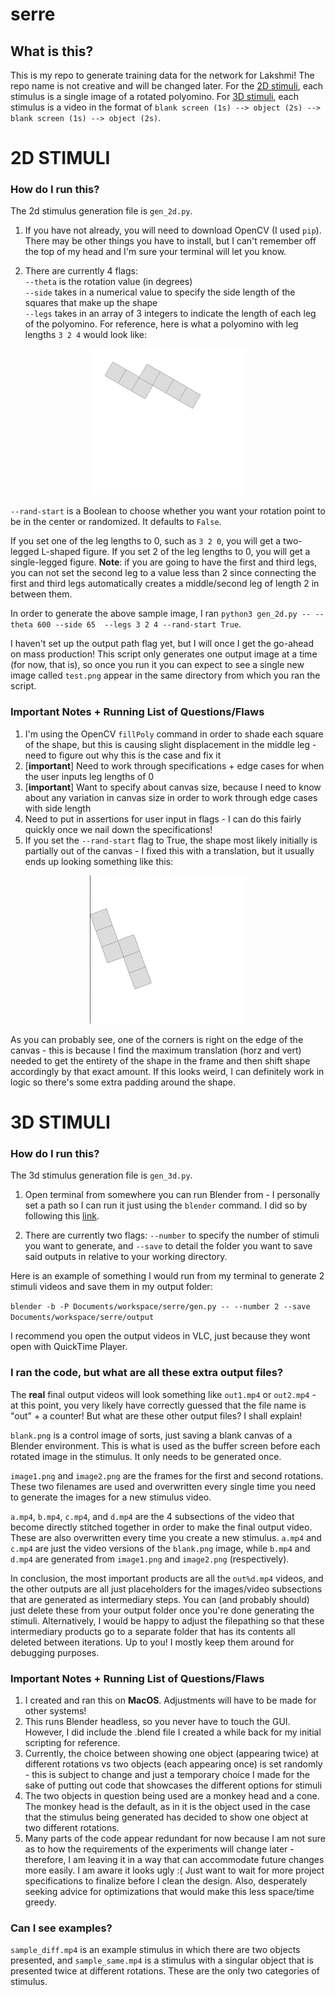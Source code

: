 # serre

## What is this?
This is my repo to generate training data for the network for Lakshmi! The repo name is not creative and will be changed later. For the [2D stimuli](#2D-section), each stimulus is a single image of a rotated polyomino. For [3D stimuli](#3D-section), each stimulus is a video in the format of `blank screen (1s) --> object (2s) --> blank screen (1s) --> object (2s)`.

# 2D STIMULI

### How do I run this?
The 2d stimulus generation file is `gen_2d.py`.

1) If you have not already, you will need to download OpenCV (I used `pip`). There may be other things you have to install, but I can't remember off the top of my head and I'm sure your terminal will let you know.

2) There are currently 4 flags:    
`--theta` is the rotation value (in degrees)   
`--side` takes in a numerical value to specify the side length of the squares that make up the shape    
`--legs` takes in an array of 3 integers to indicate the length of each leg of the polyomino. For reference, here is what a polyomino with leg lengths `3 2 4` would look like:
<p align="center">
  <img src="sample_2d_primary.png" width="250">
</p>

`--rand-start` is a Boolean to choose whether you want your rotation point to be in the center or randomized. It defaults to `False`.   

If you set one of the leg lengths to 0, such as `3 2 0`, you will get a two-legged L-shaped figure. If you set 2 of the leg lengths to 0, you will get a single-legged figure. **Note**: if you are going to have the first and third legs, you can not set the second leg to a value less than 2 since connecting the first and third legs automatically creates a middle/second leg of length 2 in between them.

In order to generate the above sample image, I ran `python3 gen_2d.py -- --theta 600 --side 65  --legs 3 2 4 --rand-start True`.

I haven't set up the output path flag yet, but I will once I get the go-ahead on mass production! This script only generates one output image at a time (for now, that is), so once you run it you can expect to see a single new image called `test.png` appear in the same directory from which you ran the script.

### Important Notes + Running List of Questions/Flaws
1) I'm using the OpenCV `fillPoly` command in order to shade each square of the shape, but this is causing slight displacement in the middle leg - need to figure out why this is the case and fix it
2) [**important**] Need to work through specifications + edge cases for when the user inputs leg lengths of 0 
3) [**important**] Want to specify about canvas size, because I need to know about any variation in canvas size in order to work through edge cases with side length
4) Need to put in assertions for user input in flags - I can do this fairly quickly once we nail down the specifications!
5) If you set the `--rand-start` flag to True, the shape most likely initially is partially out of the canvas - I fixed this with a translation, but it usually ends up looking something like this:

<p align="center">
  <img src="sample_2d_rand.png" width="250">
</p>

As you can probably see, one of the corners is right on the edge of the canvas - this is because I find the maximum translation (horz and vert) needed to get the entirety of the shape in the frame and then shift shape accordingly by that exact amount. If this looks weird, I can definitely work in logic so there's some extra padding around the shape.


# 3D STIMULI 

### How do I run this?

The 3d stimulus generation file is `gen_3d.py`.

1) Open terminal from somewhere you can run Blender from - I personally set a path so I can run it just using the `blender` command. I did so by following this [link](https://docs.blender.org/manual/en/latest/advanced/command_line/launch/macos.html).

2) There are currently two flags: `--number` to specify the number of stimuli you want to generate, and `--save` to detail the folder you want to save said outputs in relative to your working directory.

Here is an example of something I would run from my terminal to generate 2 stimuli videos and save them in my output folder:

`blender -b -P Documents/workspace/serre/gen.py -- --number 2 --save Documents/workspace/serre/output`

I recommend you open the output videos in VLC, just because they wont open with QuickTime Player.

### I ran the code, but what are all these extra output files?
The **real** final output videos will look something like `out1.mp4` or `out2.mp4` - at this point, you very likely have correctly guessed that the file name is "out" + a counter! But what are these other output files? I shall explain!

`blank.png` is a control image of sorts, just saving a blank canvas of a Blender environment. This is what is used as the buffer screen before each rotated image in the stimulus. It only needs to be generated once.

`image1.png` and `image2.png` are the frames for the first and second rotations. These two filenames are used and overwritten every single time you need to generate the images for a new stimulus video.

`a.mp4`, `b.mp4`, `c.mp4`, and `d.mp4` are the 4 subsections of the video that become directly stitched together in order to make the final output video. These are also overwritten every time you create a new stimulus. `a.mp4` and `c.mp4` are just the video versions of the `blank.png` image, while `b.mp4` and `d.mp4` are generated from `image1.png` and `image2.png` (respectively). 

In conclusion, the most important products are all the `out%d.mp4` videos, and the other outputs are all just placeholders for the images/video subsections that are generated as intermediary steps. You can (and probably should) just delete these from your output folder once you're done generating the stimuli. Alternatively, I would be happy to adjust the filepathing so that these intermediary products go to a separate folder that has its contents all deleted between iterations. Up to you! I mostly keep them around for debugging purposes.

### Important Notes + Running List of Questions/Flaws
1) I created and ran this on **MacOS**. Adjustments will have to be made for other systems!
2) This runs Blender headless, so you never have to touch the GUI. However, I did include the .blend file I created a while back for my initial scripting for reference.
3) Currently, the choice between showing one object (appearing twice) at different rotations vs two objects (each appearing once) is set randomly - this is subject to change and just a temporary choice I made for the sake of putting out code that showcases the different options for stimuli
4) The two objects in question being used are a monkey head and a cone. The monkey head is the default, as in it is the object used in the case that the stimulus being generated has decided to show one object at two different rotations.
5) Many parts of the code appear redundant for now because I am not sure as to how the requirements of the experiments will change later - therefore, I am leaving it in a way that can accommodate future changes more easily. I am aware it looks ugly :( Just want to wait for more project specifications to finalize before I clean the design. Also, desperately seeking advice for optimizations that would make this less space/time greedy.

### Can I see examples?
`sample_diff.mp4` is an example stimulus in which there are two objects presented, and `sample_same.mp4` is a stimulus with a singular object that is presented twice at different rotations. These are the only two categories of stimulus.
